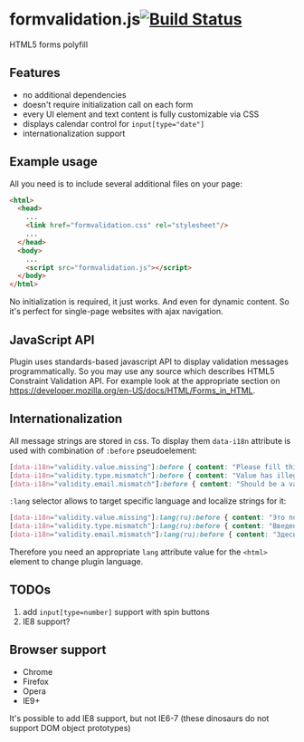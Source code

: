 formvalidation.js[![Build Status](https://api.travis-ci.org/chemerisuk/formvalidation.js.png?branch=master)](http://travis-ci.org/chemerisuk/formvalidation.js)
=================
HTML5 forms polyfill

Features
--------
* no additional dependencies
* doesn't require initialization call on each form
* every UI element and text content is fully customizable via CSS
* displays calendar control for `input[type="date"]`
* internationalization support

Example usage
-------------
All you need is to include several additional files on your page:
```html
<html>
  <head>
    ...
    <link href="formvalidation.css" rel="stylesheet"/>
    ...
  </head>
  <body>
    ...
    <script src="formvalidation.js"></script>
  </body>
</html>
```
No initialization is required, it just works. And even for dynamic content. So it's perfect for single-page websites with ajax navigation. 

JavaScript API
--------------
Plugin uses standards-based javascript API to display validation messages programmatically. So you may use any source which describes HTML5 Constraint Validation API. For example look at the appropriate section on https://developer.mozilla.org/en-US/docs/HTML/Forms_in_HTML.

Internationalization
--------------------
All message strings are stored in css. To display them `data-i18n` attribute is used with combination of `:before` pseudoelement:
```css
[data-i18n="validity.value.missing"]:before { content: "Please fill this field" }
[data-i18n="validity.type.mismatch"]:before { content: "Value has illegal format" }
[data-i18n="validity.email.mismatch"]:before { content: "Should be a valid email" }
```
`:lang` selector allows to target specific language and localize strings for it:
```css
[data-i18n="validity.value.missing"]:lang(ru):before { content: "Это поле не может быть пустым" }
[data-i18n="validity.type.mismatch"]:lang(ru):before { content: "Введенное значение имеет недопустимый формат" }
[data-i18n="validity.email.mismatch"]:lang(ru):before { content: "Здесь должен быть правильный email" }
```
Therefore you need an appropriate `lang` attribute value for the `<html>` element to change plugin language.

TODOs
-----
1. add `input[type=number]` support with spin buttons
2. IE8 support?

Browser support
---------------
* Chrome
* Firefox
* Opera
* IE9+

It's possible to add IE8 support, but not IE6-7 (these dinosaurs do not support DOM object prototypes)
